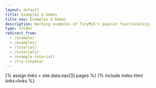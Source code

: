 ```yaml
---
layout: default
title: Examples & Demos
title_nav: Examples & Demos
description: Working examples of TinyMCE's popular functionality.
type: folder
redirect_from:
  - /example/
  - /examples/
  - /tutorial/
  - /tutorials/
  - /example-tutorial/
  - /try-tinymce/
---
```


{% assign links = site.data.nav[3].pages %}
{% include index.html links=links %}
